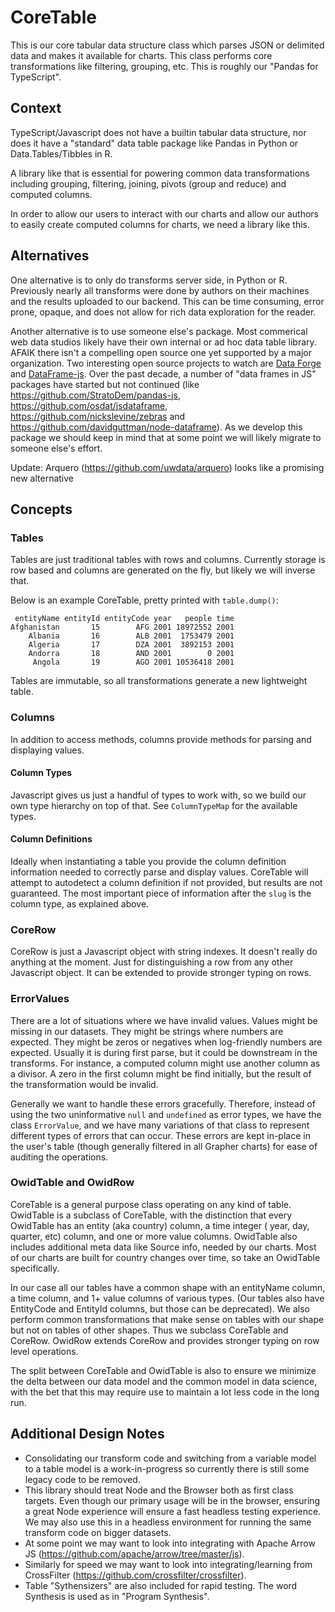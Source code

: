 # CoreTable

This is our core tabular data structure class which parses JSON or delimited data and makes it available for charts. This class performs core transformations like filtering, grouping, etc. This is roughly our "Pandas for TypeScript".

## Context

TypeScript/Javascript does not have a builtin tabular data structure, nor does it have a "standard" data table package like Pandas in Python or Data.Tables/Tibbles in R.

A library like that is essential for powering common data transformations including grouping, filtering, joining, pivots (group and reduce) and computed columns.

In order to allow our users to interact with our charts and allow our authors to easily create computed columns for charts, we need a library like this.

## Alternatives

One alternative is to only do transforms server side, in Python or R. Previously nearly all transforms were done by authors on their machines and the results uploaded to our backend. This can be time consuming, error prone, opaque, and does not allow for rich data exploration for the reader.

Another alternative is to use someone else's package. Most commerical web data studios likely have their own internal or ad hoc data table library. AFAIK there isn't a compelling open source one yet supported by a major organization. Two interesting open source projects to watch are [Data Forge](http://github.com/data-forge/data-forge-ts) and [DataFrame-js](https://github.com/Gmousse/dataframe-js). Over the past decade, a number of "data frames in JS" packages have started but not continued (like https://github.com/StratoDem/pandas-js, https://github.com/osdat/jsdataframe, https://github.com/nickslevine/zebras and https://github.com/davidguttman/node-dataframe). As we develop this package we should keep in mind that at some point we will likely migrate to someone else's effort.

Update: Arquero (https://github.com/uwdata/arquero) looks like a promising new alternative

## Concepts

### Tables

Tables are just traditional tables with rows and columns. Currently storage is row based and columns are generated on the fly, but likely we will inverse that.

Below is an example CoreTable, pretty printed with `table.dump()`:

```
 entityName entityId entityCode year   people time
Afghanistan       15        AFG 2001 18972552 2001
    Albania       16        ALB 2001  1753479 2001
    Algeria       17        DZA 2001  3892153 2001
    Andorra       18        AND 2001        0 2001
     Angola       19        AGO 2001 10536418 2001
```

Tables are immutable, so all transformations generate a new lightweight table.

### Columns

In addition to access methods, columns provide methods for parsing and displaying values.

#### Column Types

Javascript gives us just a handful of types to work with, so we build our own type hierarchy on top of that. See `ColumnTypeMap` for the available types.

#### Column Definitions

Ideally when instantiating a table you provide the column definition information needed to correctly parse and display values. CoreTable will attempt to autodetect a column definition if not provided, but results are not guaranteed. The most important piece of information after the `slug` is the column type, as explained above.

### CoreRow

CoreRow is just a Javascript object with string indexes. It doesn't really do anything at the moment. Just for distinguishing a row from any other Javascript object. It can be extended to provide stronger typing on rows.

### ErrorValues

There are a lot of situations where we have invalid values. Values might be missing in our datasets. They might be strings where numbers are expected. They might be zeros or negatives when log-friendly numbers are expected. Usually it is during first parse, but it could be downstream in the transforms. For instance, a computed column might use another column as a divisor. A zero in the first column might be find initially, but the result of the transformation would be invalid.

Generally we want to handle these errors gracefully. Therefore, instead of using the two uninformative `null` and `undefined` as error types, we have the class `ErrorValue`, and we have many variations of that class to represent different types of errors that can occur. These errors are kept in-place in the user's table (though generally filtered in all Grapher charts) for ease of auditing the operations.

### OwidTable and OwidRow

CoreTable is a general purpose class operating on any kind of table. OwidTable is a subclass of CoreTable, with the distinction that every OwidTable has an entity (aka country) column, a time integer ( year, day, quarter, etc) column, and one or more value columns. OwidTable also includes additional meta data like Source info, needed by our charts. Most of our charts are built for country changes over time, so take an OwidTable specifically.

In our case all our tables have a common shape with an entityName column, a time column, and 1+ value columns of various types. (Our tables also have EntityCode and EntityId columns, but those can be deprecated).
We also perform common transformations that make sense on tables with our shape but not on tables of other shapes. Thus we subclass CoreTable and CoreRow. OwidRow extends CoreRow and provides stronger typing on row level operations.

The split between CoreTable and OwidTable is also to ensure we minimize the delta between our data model and the common model in data science, with the bet that this may require use to maintain a lot less code in the long run.

## Additional Design Notes

-   Consolidating our transform code and switching from a variable model to a table model is a work-in-progress so currently there is still some legacy code to be removed.
-   This library should treat Node and the Browser both as first class targets. Even though our primary usage will be in the browser, ensuring a great Node experience will ensure a fast headless testing experience. We may also use this in a headless environment for running the same transform code on bigger datasets.
-   At some point we may want to look into integrating with Apache Arrow JS (https://github.com/apache/arrow/tree/master/js).
-   Similarly for speed we may want to look into integrating/learning from CrossFilter (https://github.com/crossfilter/crossfilter).
-   Table "Sythensizers" are also included for rapid testing. The word Synthesis is used as in "Program Synthesis".
